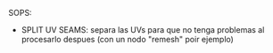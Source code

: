 
SOPS:

- SPLIT UV SEAMS: separa las UVs para que no tenga problemas al procesarlo despues (con un nodo "remesh" poir ejemplo)
